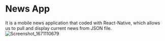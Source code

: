 # News App
It is a mobile news application that coded with React-Native, which allows us to pull and display current news from JSON file.
![Screenshot_1671110679](https://user-images.githubusercontent.com/83461429/207873358-6cb12a0b-469f-4c83-ae4a-3b2904ba6fe4.png)
